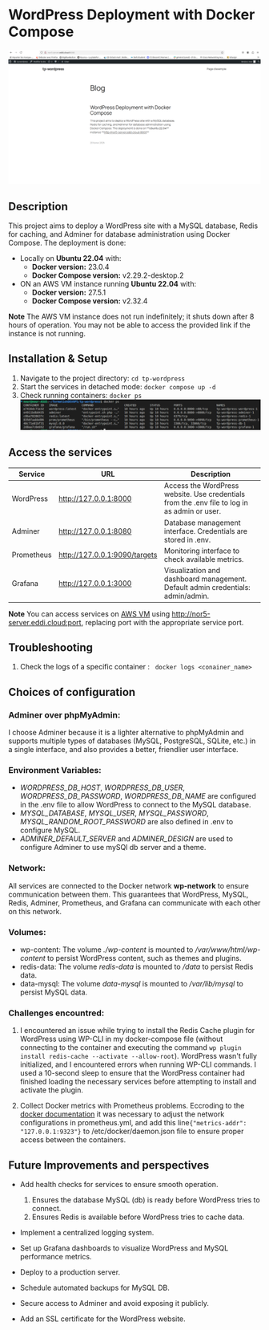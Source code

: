 # WordPress Deployment with Docker Compose
![wordPress](./image/WP-page.png)

## Description

This project aims to deploy a WordPress site with a MySQL database, Redis for caching, and Adminer for database administration using Docker Compose. The deployment is done:
- Locally on **Ubuntu 22.04** with:
    - **Docker version:** 23.0.4
    - **Docker Compose version:** v2.29.2-desktop.2 
- ON an AWS VM instance running **Ubuntu 22.04** with:
    - **Docker version:** 27.5.1
    - **Docker Compose version:** v2.32.4 

**Note** The AWS VM instance does not run indefinitely; it shuts down after 8 hours of operation. You may not be able to access the provided link if the instance is not running.
## Installation & Setup

1. Navigate to the project directory:
`cd tp-wordpress`
2. Start the services in detached mode:
 `docker compose up -d`
3. Check running containers:
`docker ps`
![containers](./image/containers.png)

## Access the services
| Service   | URL                          |  Description                                                                                |
|-----------|------------------------------|---------------------------------------------------------------------------------------------|
| WordPress | http://127.0.0.1:8000        | Access the WordPress website. Use credentials from the .env file to log in as admin or user.|
| Adminer   | http://127.0.0.1:8080        | Database management interface. Credentials are stored in .env.                              |
| Prometheus| http://127.0.0.1:9090/targets| Monitoring interface to check available metrics.                                    |
| Grafana   | http://127.0.0.1:3000        | Visualization and dashboard management. Default admin credentials: admin/admin.             |

**Note** You can access services on  [AWS VM](http://nor5-server.eddi.cloud:8000/) using http://nor5-server.eddi.cloud:port, replacing port with the appropriate service port.

## Troubleshooting

1. Check the logs of a specific container :
` docker logs <conainer_name>`

## Choices of configuration

### Adminer over phpMyAdmin:
I choose Adminer because it is a lighter alternative to phpMyAdmin and supports multiple types of databases (MySQL, PostgreSQL, SQLite, etc.) in a single interface, and  also provides a better, friendlier user interface.

### Environment Variables:

- *WORDPRESS_DB_HOST*, *WORDPRESS_DB_USER*, *WORDPRESS_DB_PASSWORD*, *WORDPRESS_DB_NAME* are configured in the .env file to allow WordPress to connect to the MySQL database.
- *MYSQL_DATABASE*, *MYSQL_USER*, *MYSQL_PASSWORD*, *MYSQL_RANDOM_ROOT_PASSWORD* are also defined in .env to configure MySQL.
- *ADMINER_DEFAULT_SERVER* and *ADMINER_DESIGN* are used to configure Adminer to use mySQl db server and a theme.

### Network:

All services are connected to the Docker network **wp-network** to ensure communication between them. This guarantees that WordPress, MySQL, Redis, Adminer, Prometheus, and Grafana can communicate with each other on this network.

### Volumes:

- wp-content: The volume *./wp-content* is mounted to */var/www/html/wp-content* to persist WordPress content, such as themes and plugins.
- redis-data: The volume *redis-data* is mounted to */data* to persist Redis data.
- data-mysql: The volume *data-mysql* is mounted to */var/lib/mysql* to persist MySQL data.

### Challenges encountred:

 1.  I encountered an issue while trying to install the Redis Cache plugin for WordPress using WP-CLI in my docker-compose file (without connecting to the container and executing the command `wp plugin install redis-cache --activate --allow-root`). WordPress wasn't fully initialized, and I encountered errors when running WP-CLI commands. I used a 10-second sleep to ensure that the WordPress container had finished loading the necessary services before attempting to install and activate the plugin.

2.  Collect Docker metrics with Prometheus problems. Eccroding to the [docker documentation](https://docs.docker.com/engine/daemon/prometheus/) it was necessary to adjust the network configurations in prometheus.yml, and add this line`{"metrics-addr": "127.0.0.1:9323"}` to /etc/docker/daemon.json file to ensure proper access between the containers.

## Future Improvements and perspectives 

- Add health checks for services to ensure smooth operation.
    1. Ensures  the database MySQL (db) is ready before WordPress tries to connect.
    2. Ensures Redis is available before WordPress tries to cache data.

- Implement a centralized logging system.
- Set up Grafana dashboards to visualize WordPress and MySQL performance metrics.
- Deploy to a production server. 
- Schedule automated backups for MySQL DB.
- Secure access to Adminer and avoid exposing it publicly.
- Add an SSL certificate for the WordPress website.
